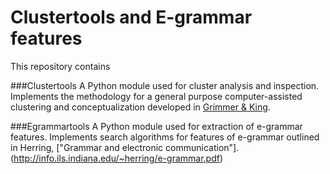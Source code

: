 # Clustertools and E-grammar features

This repository contains 

###Clustertools 
A Python module used for cluster analysis and inspection. Implements the methodology for a general purpose computer-assisted clustering and conceptualization developed in [Grimmer & King](http://www.pnas.org/content/108/7/2643.short). 

###Egrammartools
A Python module used for extraction of e-grammar features. Implements search algorithms for features of e-grammar outlined in Herring, ["Grammar and electronic communication"].(http://info.ils.indiana.edu/~herring/e-grammar.pdf)





